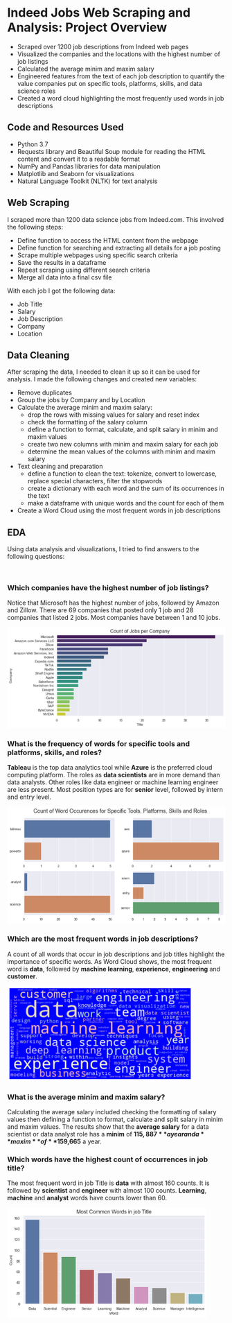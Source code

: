 # Indeed Jobs Web Scraping and Analysis: Project Overview
-	Scraped over 1200 job descriptions from Indeed web pages
-	Visualized the companies and the locations with the highest number of job listings
-	Calculated the average minim and maxim salary 
-	Engineered features from the text of each job description to quantify the value companies put on specific tools, platforms, skills, and data science roles
-	Created a word cloud highlighting the most frequently used words in job descriptions

## Code and Resources Used
- Python 3.7
- Requests library and Beautiful Soup module for reading the HTML content and convert it to a readable format
- NumPy and Pandas libraries for data manipulation
- Matplotlib and Seaborn for visualizations
- Natural Language Toolkit (NLTK) for text analysis

## Web Scraping
I scraped more than 1200 data science jobs from Indeed.com. This involved the following steps:
- Define function to access the HTML content from the webpage
- Define function for searching and extracting all details for a job posting
- Scrape multiple webpages using specific search criteria
- Save the results in a dataframe
- Repeat scraping using different search criteria
- Merge all data into a final csv file

With each job I got the following data:
- Job Title
- Salary
- Job Description
- Company
- Location

## Data Cleaning
After scraping the data, I needed to clean it up so it can be used for analysis. I made the following changes and created new variables:
-	Remove duplicates
-	Group the jobs by Company and by Location
-	Calculate the average minim and maxim salary:
     -	drop the rows with missing values for salary and reset index
     -	check the formatting of the salary column
     -	define a function to format, calculate, and split salary in minim and maxim values
     -	create two new columns with minim and maxim salary for each job 
     -	determine the mean values of the columns with minim and maxim salary
-	Text cleaning and preparation
    -	define a function to clean the text: tokenize, convert to lowercase, replace special characters, filter the stopwords
    -	create a dictionary with each word and the sum of its occurrences in the text
    -	make a dataframe with unique words and the count for each of them
-	Create a Word Cloud using the most frequent words in job descriptions

## EDA
Using data analysis and visualizations, I tried to find answers to the following questions:


<br/>

### Which companies have the highest number of job listings?

Notice that Microsoft has the highest number of jobs, followed by Amazon and Zillow. There are 69 companies that posted only 1 job and 28 companies that listed 2 jobs. Most companies have between 1 and 10 jobs.

![Jobs by Company](da2_jobs_comp.png)





### What is the frequency of words for specific tools and platforms, skills, and roles?

**Tableau** is the top data analytics tool while **Azure** is the preferred cloud computing platform. The roles as **data scientists** are in more demand than data analysts. Other roles like data engineer or machine learning engineer are less present. Most position types are for **senior** level, followed by intern and entry level.

![Jobs by Platforms and Tools](da2_tools_roles.png)





### Which are the most frequent words in job descriptions?

A count of all words that occur in job descriptions and job titles highlight the importance of specific words. As Word Cloud shows, the most frequent word is **data**, followed by **machine learning**, **experience**, **engineering** and **customer**.

![Jobs by Company](da2_word_cloud.png)





### What is the average minim and maxim salary?

Calculating the average salary included checking the formatting of salary values then defining a function to format, calculate and split salary in minim and maxim values. 
The results show that the **average salary** for a data scientist or data analyst role has a **minim** of **$115,887** a year and a **maxim** of **$159,665** a year.





### Which words have the highest count of occurrences in job title?

The most frequent word in job Title is **data** with almost 160 counts. It is followed by **scientist** and **engineer** with almost 100 counts. **Learning**, **machine** and **analyst** words have counts lower than 60.

![Most Frequent Words in Job Title](da2_word_title.png)





